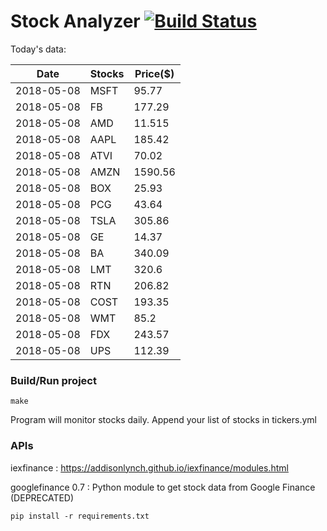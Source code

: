 # Stock Analyzer [![Build Status](https://travis-ci.org/ogoyal/StockAnalyzer.svg?branch=master)](https://travis-ci.org/ogoyal/StockAnalyzer)

Today's data:

| Date| Stocks| Price($) | 
| --- | --- | ---  | 
| 2018-05-08| MSFT| 95.77 | 
| 2018-05-08| FB| 177.29 | 
| 2018-05-08| AMD| 11.515 | 
| 2018-05-08| AAPL| 185.42 | 
| 2018-05-08| ATVI| 70.02 | 
| 2018-05-08| AMZN| 1590.56 | 
| 2018-05-08| BOX| 25.93 | 
| 2018-05-08| PCG| 43.64 | 
| 2018-05-08| TSLA| 305.86 | 
| 2018-05-08| GE| 14.37 | 
| 2018-05-08| BA| 340.09 | 
| 2018-05-08| LMT| 320.6 | 
| 2018-05-08| RTN| 206.82 | 
| 2018-05-08| COST| 193.35 | 
| 2018-05-08| WMT| 85.2 | 
| 2018-05-08| FDX| 243.57 | 
| 2018-05-08| UPS| 112.39 | 

### Build/Run project

```
make
```

Program will monitor stocks daily. Append your list of stocks in tickers.yml

### APIs
iexfinance : https://addisonlynch.github.io/iexfinance/modules.html

googlefinance 0.7 : Python module to get stock data from Google Finance (DEPRECATED)

```
pip install -r requirements.txt
```
